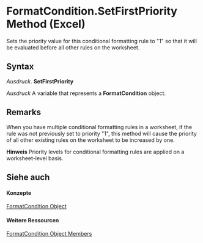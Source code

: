 
# FormatCondition.SetFirstPriority Method (Excel)

Sets the priority value for this conditional formatting rule to "1" so that it will be evaluated before all other rules on the worksheet.


## Syntax

 _Ausdruck_. **SetFirstPriority**

 _Ausdruck_ A variable that represents a **FormatCondition** object.


## Remarks

When you have multiple conditional formatting rules in a worksheet, if the rule was not previously set to priority "1", this method will cause the priority of all other existing rules on the worksheet to be increased by one.


 **Hinweis**  Priority levels for conditional formatting rules are applied on a worksheet-level basis.


## Siehe auch


#### Konzepte


[FormatCondition Object](38a2bca9-9b28-3ef2-8c7a-4d35a27229ec.md)
#### Weitere Ressourcen


[FormatCondition Object Members](http://msdn.microsoft.com/library/8f4bebce-0bf4-03de-62f0-4454ea699c5f%28Office.15%29.aspx)